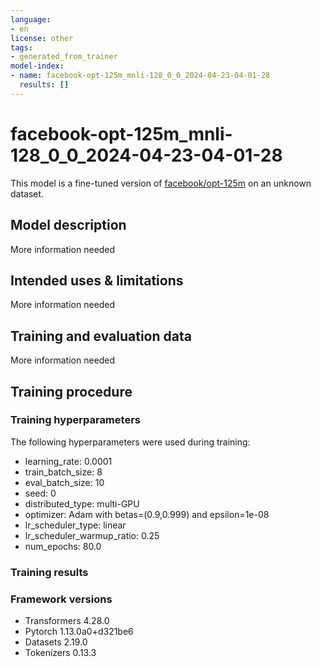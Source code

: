```yaml
---
language:
- en
license: other
tags:
- generated_from_trainer
model-index:
- name: facebook-opt-125m_mnli-128_0_0_2024-04-23-04-01-28
  results: []
---
```


<!-- This model card has been generated automatically according to the information the Trainer had access to. You
should probably proofread and complete it, then remove this comment. -->

# facebook-opt-125m_mnli-128_0_0_2024-04-23-04-01-28

This model is a fine-tuned version of [facebook/opt-125m](https://huggingface.co/facebook/opt-125m) on an unknown dataset.

## Model description

More information needed

## Intended uses & limitations

More information needed

## Training and evaluation data

More information needed

## Training procedure

### Training hyperparameters

The following hyperparameters were used during training:
- learning_rate: 0.0001
- train_batch_size: 8
- eval_batch_size: 10
- seed: 0
- distributed_type: multi-GPU
- optimizer: Adam with betas=(0.9,0.999) and epsilon=1e-08
- lr_scheduler_type: linear
- lr_scheduler_warmup_ratio: 0.25
- num_epochs: 80.0

### Training results



### Framework versions

- Transformers 4.28.0
- Pytorch 1.13.0a0+d321be6
- Datasets 2.19.0
- Tokenizers 0.13.3

